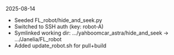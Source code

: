 2025-08-14
- Seeded FL_robot/hide_and_seek.py
- Switched to SSH auth (key: robot-A)
- Symlinked working dir: .../yahboomcar_astra/hide_and_seek -> .../Janelia/FL_robot
- Added update_robot.sh for pull+build
